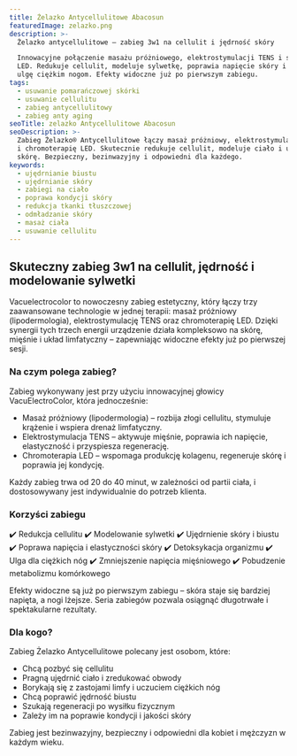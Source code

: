 ```yaml
---
title: Żelazko Antycellulitowe Abacosun
featuredImage: zelazko.png
description: >-
  Żelazko antycellulitowe – zabieg 3w1 na cellulit i jędrność skóry

  Innowacyjne połączenie masażu próżniowego, elektrostymulacji TENS i światła
  LED. Redukuje cellulit, modeluje sylwetkę, poprawia napięcie skóry i przynosi
  ulgę ciężkim nogom. Efekty widoczne już po pierwszym zabiegu.
tags:
  - usuwanie pomarańczowej skórki
  - usuwanie cellulitu
  - zabieg antycellulitowy
  - zabieg anty aging
seoTitle: zelazko Antycellulitowe Abacosun
seoDescription: >-
  Zabieg Żelazko® Antycellulitowe łączy masaż próżniowy, elektrostymulację TENS
  i chromoterapię LED. Skutecznie redukuje cellulit, modeluje ciało i ujędrnia
  skórę. Bezpieczny, bezinwazyjny i odpowiedni dla każdego.
keywords:
  - ujędrnianie biustu
  - ujędrnianie skóry
  - zabiegi na ciało
  - poprawa kondycji skóry
  - redukcja tkanki tłuszczowej
  - odmładzanie skóry
  - masaż ciała
  - usuwanie cellulitu
---
```


## Skuteczny zabieg 3w1 na cellulit, jędrność i modelowanie sylwetki

Vacuelectrocolor to nowoczesny zabieg estetyczny, który łączy trzy zaawansowane technologie w jednej terapii: masaż próżniowy (lipodermologia), elektrostymulację TENS oraz chromoterapię LED. Dzięki synergii tych trzech energii urządzenie działa kompleksowo na skórę, mięśnie i układ limfatyczny – zapewniając widoczne efekty już po pierwszej sesji.

### Na czym polega zabieg?

Zabieg wykonywany jest przy użyciu innowacyjnej głowicy VacuElectroColor, która jednocześnie:

* Masaż próżniowy (lipodermologia) – rozbija złogi cellulitu, stymuluje krążenie i wspiera drenaż limfatyczny.
* Elektrostymulacja TENS – aktywuje mięśnie, poprawia ich napięcie, elastyczność i przyspiesza regenerację.
* Chromoterapia LED – wspomaga produkcję kolagenu, regeneruje skórę i poprawia jej kondycję.

Każdy zabieg trwa od 20 do 40 minut, w zależności od partii ciała, i dostosowywany jest indywidualnie do potrzeb klienta.

### Korzyści zabiegu

✔️ Redukcja cellulitu
✔️ Modelowanie sylwetki
✔️ Ujędrnienie skóry i biustu
✔️ Poprawa napięcia i elastyczności skóry
✔️ Detoksykacja organizmu
✔️ Ulga dla ciężkich nóg
✔️ Zmniejszenie napięcia mięśniowego
✔️ Pobudzenie metabolizmu komórkowego

Efekty widoczne są już po pierwszym zabiegu – skóra staje się bardziej napięta, a nogi lżejsze. Seria zabiegów pozwala osiągnąć długotrwałe i spektakularne rezultaty.

### Dla kogo?

Zabieg Żelazko Antycellulitowe polecany jest osobom, które:

* Chcą pozbyć się cellulitu
* Pragną ujędrnić ciało i zredukować obwody
* Borykają się z zastojami limfy i uczuciem ciężkich nóg
* Chcą poprawić jędrność biustu
* Szukają regeneracji po wysiłku fizycznym
* Zależy im na poprawie kondycji i jakości skóry

Zabieg jest bezinwazyjny, bezpieczny i odpowiedni dla kobiet i mężczyzn w każdym wieku.
